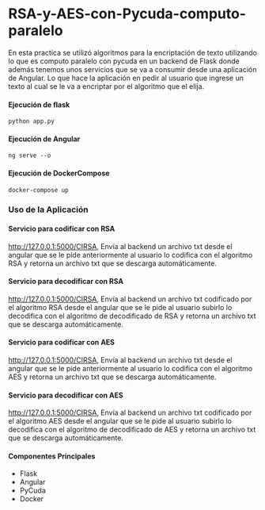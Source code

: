# RSA-y-AES-con-Pycuda-computo-paralelo
En esta practica se utilizó algoritmos para la encriptación de texto utilizando lo que es computo paralelo con pycuda en un backend de Flask donde además tenemos unos servicios que se va a consumir desde una aplicación de Angular. Lo que hace la aplicación en pedir al usuario que ingrese un texto al cual se le va a encriptar por el algoritmo que el elija.
#### Ejecución de flask
```
python app.py
```
#### Ejecución de Angular
```
ng serve --o
```
#### Ejecución de DockerCompose
```
docker-compose up
```
### Uso de la Aplicación
#### Servicio para codificar con RSA
http://127.0.0.1:5000/CIRSA, Envía al backend un archivo txt desde el angular que se le pide anteriormente al usuario lo codifica con el algoritmo RSA y retorna un archivo txt que se descarga automáticamente.
#### Servicio para decodificar con RSA
http://127.0.0.1:5000/CIRSA, Envía al backend un archivo txt codificado por el algoritmo RSA desde el angular que se le pide al usuario subirlo lo decodifica con el algoritmo de decodificado de RSA y retorna un archivo txt que se descarga automáticamente.
#### Servicio para codificar con AES
http://127.0.0.1:5000/CIRSA, Envía al backend un archivo txt desde el angular que se le pide anteriormente al usuario lo codifica con el algoritmo AES y retorna un archivo txt que se descarga automáticamente.
#### Servicio para decodificar con AES
http://127.0.0.1:5000/CIRSA, Envía al backend un archivo txt codificado por el algoritmo AES desde el angular que se le pide al usuario subirlo lo decodifica con el algoritmo de decodificado de AES y retorna un archivo txt que se descarga automáticamente.
#### Componentes Principales
* Flask
* Angular
* PyCuda
* Docker
